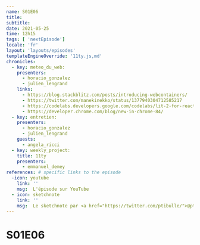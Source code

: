 ```yaml
---
name: S01E06
title: 
subtitle: 
date: 2021-05-25
time: 12h15
tags: [ 'nextEpisode']
locale: 'fr'
layout: 'layouts/episodes'
templateEngineOverride: '11ty.js,md'
chronicles:
  - key: meteo_du_web:
    presenters: 
      - horacio_gonzalez
      - julien_lengrand
    links:
      - https://blog.stackblitz.com/posts/introducing-webcontainers/
      - https://twitter.com/manekinekko/status/1377940304712585217
      - https://codelabs.developers.google.com/codelabs/lit-2-for-react-devs#0
      - https://developer.chrome.com/blog/new-in-chrome-84/
  - key: entretien:
    presenters:
      - horacio_gonzalez
      - julien_lengrand
    guests:
      - angela_ricci
  - key: weekly_project:
    title: 11ty
    presenters: 
      - emmanuel_demey
references: # specific links to the episode
  -icon: youtube
    link: ''
    msg:  L'épisode sur YouTube
  - icon: sketchnote
    link: ''
    msg:  Le sketchnote par <a href="https://twitter.com/ptibulle/">@ptibulle</a>
---
```


# S01E06
